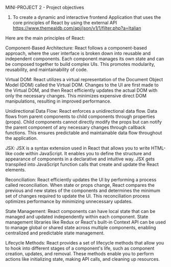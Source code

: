 MINI-PROJECT 2 - Project objectives

<!-- write your project objectives here -->
1. To create a dynamic and interactive frontend Application that uses the core principles of React by using the external API https://www.themealdb.com/api/json/v1/1/filter.php?a=Italian

Here are the main principles of React:

Component-Based Architecture: React follows a component-based approach, where the user interface is broken down into reusable and independent components. Each component manages its own state and can be composed together to build complex UIs. This promotes modularity, reusability, and maintainability of code.

Virtual DOM: React utilizes a virtual representation of the Document Object Model (DOM) called the Virtual DOM. Changes to the UI are first made to the Virtual DOM, and then React efficiently updates the actual DOM with only the necessary changes. This minimizes expensive direct DOM manipulations, resulting in improved performance.

Unidirectional Data Flow: React enforces a unidirectional data flow. Data flows from parent components to child components through properties (props). Child components cannot directly modify the props but can notify the parent component of any necessary changes through callback functions. This ensures predictable and maintainable data flow throughout the application.

JSX: JSX is a syntax extension used in React that allows you to write HTML-like code within JavaScript. It enables you to define the structure and appearance of components in a declarative and intuitive way. JSX gets transpiled into JavaScript function calls that create and update the React elements.

Reconciliation: React efficiently updates the UI by performing a process called reconciliation. When state or props change, React compares the previous and new states of the components and determines the minimum set of changes required to update the UI. This reconciliation process optimizes performance by minimizing unnecessary updates.

State Management: React components can have local state that can be managed and updated independently within each component. State management libraries like Redux or React's built-in Context API can be used to manage global or shared state across multiple components, enabling centralized and predictable state management.

Lifecycle Methods: React provides a set of lifecycle methods that allow you to hook into different stages of a component's life, such as component creation, updates, and removal. These methods enable you to perform actions like initializing state, making API calls, and cleaning up resources.

